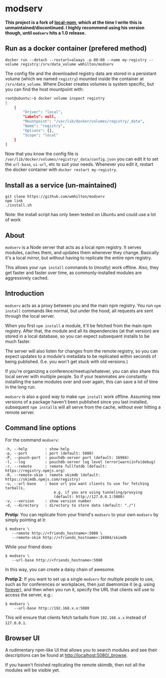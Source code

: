 # modserv

**This project is a fork of [local-npm](https://github.com/nolanlawson/local-npm), which at the time I write this is unmaintained/discontinued. I highly recommend using his version though, until `modserv` hits a 1.0 release.**

## Run as a docker container (prefered method)

    docker run --detach --restart=always -p 80:80 --name my-registry --volume registry:/srv/data_volume wmhilton/modserv

The config file and the downloaded registry data are stored in a persistant volume (which we named `registry`) mounted inside the container at `/srv/data_volume`.
Where Docker creates volumes is system specific, but you can find the host mountpoint with:

```sh
root@ubuntu:~$ docker volume inspect registry
[
    {
        "Driver": "local",
        "Labels": null,
        "Mountpoint": "/var/lib/docker/volumes/registry/_data",
        "Name": "registry",
        "Options": {},
        "Scope": "local"
    }
]
```

Now that you know the config file is `/var/lib/docker/volumes/registry/_data/config.json` you can edit it to set the `url-base`, `ui-url`, etc to suit your needs. Whenever you edit it, restart the docker container with `docker restart my-registry`. 

## Install as a service (un-maintained)

    git clone https://github.com/wmhilton/modserv
    npm link
    ./install.sh

Note: the install script has only been tested on Ubuntu and could use a lot of work

About
-----

`modserv` is a Node server that acts as a local npm registry. It serves modules, caches them, and updates them whenever they change. Basically it's a local mirror, but without having to replicate the entire npm registry.

This allows your `npm install` commands to (mostly) work offline. Also, they get faster and faster over time, as commonly-installed modules are aggressively cached.

Introduction
---

`modserv` acts as a proxy between you and the main npm registry. You run `npm install` commands like normal, but under the hood, all requests are sent through the local server.

When you first `npm install` a module, it'll be fetched from the main npm registry. After that, the module and all its dependencies (at that version) are stored in a local database, so you can expect subsequent installs to be much faster.

The server will also listen for changes from the remote registry, so you can expect updates to a module's metadata to be replicated within seconds of being published. (I.e. you won't get stuck with old versions.)

If you're organizing a conference/meetup/whatever, you can also share this local server with multiple people.  So if your teammates are constantly installing the same modules over and over again, this can save a lot of time in the long run.

`modserv` is also a good way to make `npm install` work offline. Assuming new versions of a package haven't been published since you last installed, subsequent `npm install`s will all serve from the cache, without ever hitting a remote server.

Command line options
----

For the command `modserv`:

```
-h, --help        : show help
-p, --port        : port (default: 5080)
-P, --pouch-port  : pouchdb-server port (default: 16984)
-l, --log         : pouchdb-server log level (error|warn|info|debug)
-r, --remote      : remote fullfatdb (default: https://registry.npmjs.org)
-R, --remote-skim : remote skimdb (default: https://skimdb.npmjs.com/registry)
-u, --url-base    : base url you want clients to use for fetching tarballs,
                      e.g. if you are using tunneling/proxying
                      (default: http://127.0.0.1:5080)
-v, --version     : show version number
-d, --directory   : directory to store data (default: "./")
```

**Protip**: You can replicate from your friend's `modserv` to your own `modserv` by simply pointing at it:

```
$ modserv \
   --remote http://<friends_hostname>:5080 \
   --remote-skim http://<friends_hostname>:16984/skimdb
```

While your friend does:

```
$ modserv \
   --url-base http://<friends_hostname>:5080
```

In this way, you can create a daisy chain of awesome.

**Protip 2**: If you want to set up a single `modserv` for multiple people to use, such as for conferences or workplaces, then just daemonize it (e.g. using [forever](https://www.npmjs.org/package/forever)), and then when you run it, specify the URL that clients will use to access the server, e.g.:

```
$ modserv \
    --url-base http://192.168.x.x:5080
```

This will ensure that clients fetch tarballs from `192.168.x.x` instead of `127.0.0.1`.

Browser UI
------

A rudimentary npm-like UI that allows you to search modules and see their descriptions can be found at [http://localhost:5080/_browse](http://localhost:5080/_browse).

If you haven't finished replicating the remote skimdb, then not all the modules will be visible yet.
